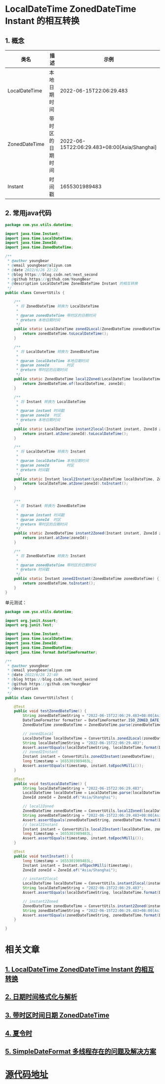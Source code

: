 # LocalDateTime ZonedDateTime Instant 的相互转换

## 1. 概念



| 类名          | 描述             | 示例                                         |
| ------------- | ---------------- | -------------------------------------------- |
| LocalDateTime | 本地日期时间     | 2022-06-15T22:06:29.483                      |
| ZonedDateTime | 带时区的日期时间 | 2022-06-15T22:06:29.483+08:00[Asia/Shanghai] |
| Instant       | 时间戳           | 1655301989483                                |



## 2. 常用java代码

```java
package com.ysx.utils.datetime;

import java.time.Instant;
import java.time.LocalDateTime;
import java.time.ZoneId;
import java.time.ZonedDateTime;

/**
 * @author youngbear
 * @email youngbear@aliyun.com
 * @date 2022/6/26 22:22
 * @blog https://blog.csdn.net/next_second
 * @github https://github.com/YoungBear
 * @description LocalDateTime ZonedDateTime Instant 的相互转换
 */
public class ConvertUtils {

    /**
     * 将 ZonedDateTime 转换为 LocalDateTime
     *
     * @param zonedDateTime 带时区的日期时间
     * @return 本地日期时间
     */
    public static LocalDateTime zoned2Local(ZonedDateTime zonedDateTime) {
        return zonedDateTime.toLocalDateTime();
    }

    /**
     * 将 LocalDateTime 转换为 ZonedDateTime
     *
     * @param localDateTime 本地日期时间
     * @param zoneId        时区
     * @return 带时区的日期时间
     */
    public static ZonedDateTime local2Zoned(LocalDateTime localDateTime, ZoneId zoneId) {
        return ZonedDateTime.of(localDateTime, zoneId);
    }

    /**
     * 将 Instant 转换为 LocalDateTime
     *
     * @param instant 时间戳
     * @param zoneId  时区
     * @return 本地日期时间
     */
    public static LocalDateTime instant2local(Instant instant, ZoneId zoneId) {
        return instant.atZone(zoneId).toLocalDateTime();
    }

    /**
     * 将 LocalDateTime 转换为 Instant
     *
     * @param localDateTime 本地日期时间
     * @param zoneId        时区
     * @return 时间戳
     */
    public static Instant local2Instant(LocalDateTime localDateTime, ZoneId zoneId) {
        return localDateTime.atZone(zoneId).toInstant();
    }


    /**
     * 将 Instant 转换为 ZonedDateTime
     *
     * @param instant 时间戳
     * @param zoneId  时区
     * @return 带时区的日期时间
     */
    public static ZonedDateTime instant2Zoned(Instant instant, ZoneId zoneId) {
        return instant.atZone(zoneId);
    }

    /**
     * 将 ZonedDateTime 转换为 Instant
     *
     * @param zonedDateTime 带时区的日期时间
     * @return 时间戳
     */
    public static Instant zoned2Instant(ZonedDateTime zonedDateTime) {
        return zonedDateTime.toInstant();
    }
}

```



单元测试：

```java
package com.ysx.utils.datetime;

import org.junit.Assert;
import org.junit.Test;

import java.time.Instant;
import java.time.LocalDateTime;
import java.time.ZoneId;
import java.time.ZonedDateTime;
import java.time.format.DateTimeFormatter;

/**
 * @author youngbear
 * @email youngbear@aliyun.com
 * @date 2022/6/26 22:40
 * @blog https://blog.csdn.net/next_second
 * @github https://github.com/YoungBear
 * @description
 */
public class ConvertUtilsTest {

    @Test
    public void testZonedDateTime() {
        String zonedDateTimeString = "2022-06-15T22:06:29.483+08:00[Asia/Shanghai]";
        DateTimeFormatter formatter = DateTimeFormatter.ISO_ZONED_DATE_TIME;
        ZonedDateTime zonedDateTime = ZonedDateTime.parse(zonedDateTimeString, formatter);

        // zoned2Local
        LocalDateTime localDateTime = ConvertUtils.zoned2Local(zonedDateTime);
        String localDateTimeString = "2022-06-15T22:06:29.483";
        Assert.assertEquals(localDateTimeString, localDateTime.format(DateTimeFormatter.ISO_LOCAL_DATE_TIME));
        // zoned2Instant
        Instant instant = ConvertUtils.zoned2Instant(zonedDateTime);
        long timestamp = 1655301989483L;
        Assert.assertEquals(timestamp, instant.toEpochMilli());
    }

    @Test
    public void testLocalDateTime() {
        String localDateTimeString = "2022-06-15T22:06:29.483";
        LocalDateTime localDateTime = LocalDateTime.parse(localDateTimeString, DateTimeFormatter.ISO_LOCAL_DATE_TIME);
        ZoneId zoneId = ZoneId.of("Asia/Shanghai");

        // local2Zoned
        ZonedDateTime zonedDateTime = ConvertUtils.local2Zoned(localDateTime, zoneId);
        String zonedDateTimeString = "2022-06-15T22:06:29.483+08:00[Asia/Shanghai]";
        Assert.assertEquals(zonedDateTimeString, zonedDateTime.format(DateTimeFormatter.ISO_ZONED_DATE_TIME));
        // local2Instant
        Instant instant = ConvertUtils.local2Instant(localDateTime, zoneId);
        long timestamp = 1655301989483L;
        Assert.assertEquals(timestamp, instant.toEpochMilli());
    }

    @Test
    public void testInstant() {
        long timestamp = 1655301989483L;
        Instant instant = Instant.ofEpochMilli(timestamp);
        ZoneId zoneId = ZoneId.of("Asia/Shanghai");

        // instant2local
        LocalDateTime localDateTime = ConvertUtils.instant2local(instant, zoneId);
        String localDateTimeString = "2022-06-15T22:06:29.483";
        Assert.assertEquals(localDateTimeString, localDateTime.format(DateTimeFormatter.ISO_LOCAL_DATE_TIME));

        // instant2Zoned
        ZonedDateTime zonedDateTime = ConvertUtils.instant2Zoned(instant, zoneId);
        String zonedDateTimeString = "2022-06-15T22:06:29.483+08:00[Asia/Shanghai]";
        Assert.assertEquals(zonedDateTimeString, zonedDateTime.format(DateTimeFormatter.ISO_ZONED_DATE_TIME));
    }

}

```



# 相关文章

## [1. LocalDateTime ZonedDateTime Instant 的相互转换](https://github.com/YoungBear/JavaUtils/blob/master/mdfiles/datetime/ConvertUtils.md)

## [2. 日期时间格式化与解析](https://github.com/YoungBear/JavaUtils/blob/master/mdfiles/datetime/FormatterUtils.md)

## [3. 带时区时间日期 ZonedDateTime](https://github.com/YoungBear/JavaUtils/blob/master/mdfiles/datetime/ZonedDateTimeUtils.md)

## [4. 夏令时](https://github.com/YoungBear/JavaUtils/blob/master/mdfiles/datetime/dst.md)

## [5. SimpleDateFormat 多线程存在的问题及解决方案](https://github.com/YoungBear/JavaUtils/blob/master/mdfiles/datetime/SimpleDateFormat.md)



# [源代码地址](https://github.com/YoungBear/JavaUtils)



